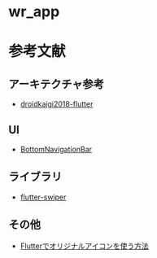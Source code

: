 # wr_app

# 参考文献
## アーキテクチャ参考
- [droidkaigi2018-flutter](https://github.com/konifar/droidkaigi2018-flutter)
## UI
- [BottomNavigationBar](https://api.flutter.dev/flutter/material/BottomNavigationBar-class.html)
## ライブラリ
- [flutter-swiper](https://pub.dev/packages/flutter_swiper#pagination)
## その他
- [Flutterでオリジナルアイコンを使う方法](https://qiita.com/pepix/items/751e077ccace4bd43d2f)